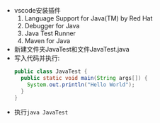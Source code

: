 - vscode安装插件
  1. Language Support for Java(TM) by Red Hat
  2. Debugger for Java
  3. Java Test Runner
  4. Maven for Java
- 新建文件夹JavaTest和文件JavaTest.java
- 写入代码并执行:
  ```java
  public class JavaTest {
    public static void main(String args[]) {
      System.out.println("Hello World");
    }
  }
  ```
- 执行`java JavaTest`